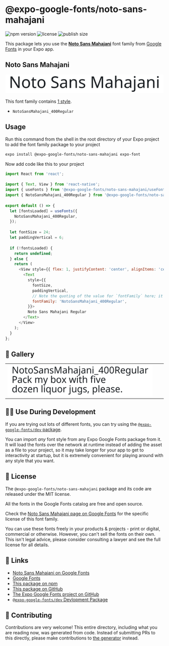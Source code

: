 # @expo-google-fonts/noto-sans-mahajani

![npm version](https://flat.badgen.net/npm/v/@expo-google-fonts/noto-sans-mahajani)
![license](https://flat.badgen.net/github/license/expo/google-fonts)
![publish size](https://flat.badgen.net/packagephobia/install/@expo-google-fonts/noto-sans-mahajani)

This package lets you use the [**Noto Sans Mahajani**](https://fonts.google.com/specimen/Noto+Sans+Mahajani) font family from [Google Fonts](https://fonts.google.com/) in your Expo app.

## Noto Sans Mahajani

![Noto Sans Mahajani](./font-family.png)

This font family contains [1 style](#-gallery).

- `NotoSansMahajani_400Regular`

## Usage

Run this command from the shell in the root directory of your Expo project to add the font family package to your project
```sh
expo install @expo-google-fonts/noto-sans-mahajani expo-font
```

Now add code like this to your project
```js
import React from 'react';

import { Text, View } from 'react-native';
import { useFonts } from '@expo-google-fonts/noto-sans-mahajani/useFonts';
import { NotoSansMahajani_400Regular } from '@expo-google-fonts/noto-sans-mahajani/400Regular';

export default () => {
  let [fontsLoaded] = useFonts({
    NotoSansMahajani_400Regular,
  });

  let fontSize = 24;
  let paddingVertical = 6;

  if (!fontsLoaded) {
    return undefined;
  } else {
    return (
      <View style={{ flex: 1, justifyContent: 'center', alignItems: 'center' }}>
        <Text
          style={{
            fontSize,
            paddingVertical,
            // Note the quoting of the value for `fontFamily` here; it expects a string!
            fontFamily: 'NotoSansMahajani_400Regular',
          }}>
          Noto Sans Mahajani Regular
        </Text>
      </View>
    );
  }
};

```

## 🔡 Gallery


||||
|-|-|-|
|![NotoSansMahajani_400Regular](./NotoSansMahajani_400Regular.ttf.png)||||


## 👩‍💻 Use During Development

If you are trying out lots of different fonts, you can try using the [`@expo-google-fonts/dev` package](https://github.com/expo/google-fonts/tree/master/font-packages/dev#readme).

You can import *any* font style from any Expo Google Fonts package from it. It will load the fonts
over the network at runtime instead of adding the asset as a file to your project, so it may take longer
for your app to get to interactivity at startup, but it is extremely convenient
for playing around with any style that you want.

## 📖 License

The `@expo-google-fonts/noto-sans-mahajani` package and its code are released under the MIT license.

All the fonts in the Google Fonts catalog are free and open source.

Check the [Noto Sans Mahajani page on Google Fonts](https://fonts.google.com/specimen/Noto+Sans+Mahajani) for the specific license of this font family.

You can use these fonts freely in your products & projects - print or digital, commercial or otherwise. However, you can't sell the fonts on their own. This isn't legal advice, please consider consulting a lawyer and see the full license for all details.

## 🔗 Links

- [Noto Sans Mahajani on Google Fonts](https://fonts.google.com/specimen/Noto+Sans+Mahajani)
- [Google Fonts](https://fonts.google.com/)
- [This package on npm](https://www.npmjs.com/package/@expo-google-fonts/noto-sans-mahajani)
- [This package on GitHub](https://github.com/expo/google-fonts/tree/master/font-packages/noto-sans-mahajani)
- [The Expo Google Fonts project on GitHub](https://github.com/expo/google-fonts)
- [`@expo-google-fonts/dev` Devlopment Package](https://github.com/expo/google-fonts/tree/master/font-packages/dev)

## 🤝 Contributing

Contributions are very welcome! This entire directory, including what you are reading now, was generated from code. Instead of submitting PRs to this directly, please make contributions to [the generator](https://github.com/expo/google-fonts/tree/master/packages/generator) instead.

